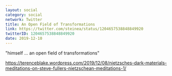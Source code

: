 ```yaml
---
layout: social
category: social
network: Twitter
title: An Open Field of Transformations
link: https://twitter.com/steinea/status/1204657538848849920
twitterID: 1204657538848849920
date: 2019-12-10
---
```


"himself ... an open field of transformations"

<https://terenceblake.wordpress.com/2019/12/08/nietzsches-dark-materials-meditations-on-steve-fullers-nietzschean-meditations-1/>
